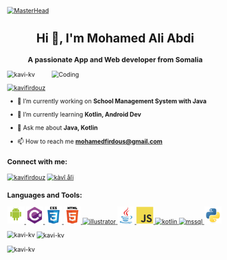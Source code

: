 [![MasterHead](https://visme.co/blog/wp-content/uploads/2020/03/animation-software-header-wide.gif)](https://rishavchanda.io)
<h1 align="center">Hi 👋, I'm Mohamed Ali Abdi</h1>
<h3 align="center">A passionate App and Web developer from Somalia</h3>
<img align="right" alt="Coding" width="400" src="https://media3.giphy.com/media/qgQUggAC3Pfv687qPC/giphy.gif?cid=790b76112c21e5277e8662da6bda418829b098d7ec0ad91e&rid=giphy.gif&ct=g">
<p align="left"> <img src="https://komarev.com/ghpvc/?username=kavi-kv&label=Profile%20views&color=0e75b6&style=flat" alt="kavi-kv" /> </p>



<p align="left"> <a href="https://twitter.com/kavifirdouz" target="blank"><img src="https://img.shields.io/twitter/follow/kavifirdouz?logo=twitter&style=for-the-badge" alt="kavifirdouz" /></a> </p>

- 🔭 I’m currently working on **School Management System with Java**

- 🌱 I’m currently learning **Kotlin, Android Dev**

- 💬 Ask me about **Java, Kotlin**

- 📫 How to reach me **mohamedfirdous@gmail.com**

<h3 align="left">Connect with me:</h3>
<p align="left">
<a href="https://twitter.com/kavifirdouz" target="blank"><img align="center" src="https://raw.githubusercontent.com/rahuldkjain/github-profile-readme-generator/master/src/images/icons/Social/twitter.svg" alt="kavifirdouz" height="30" width="40" /></a>
<a href="https://fb.com/kàvî ålï" target="blank"><img align="center" src="https://raw.githubusercontent.com/rahuldkjain/github-profile-readme-generator/master/src/images/icons/Social/facebook.svg" alt="kàvî ålï" height="30" width="40" /></a>
</p>

<h3 align="left">Languages and Tools:</h3>
<p align="left"> <a href="https://developer.android.com" target="_blank" rel="noreferrer"> <img src="https://raw.githubusercontent.com/devicons/devicon/master/icons/android/android-original-wordmark.svg" alt="android" width="40" height="40"/> </a> <a href="https://www.w3schools.com/cs/" target="_blank" rel="noreferrer"> <img src="https://raw.githubusercontent.com/devicons/devicon/master/icons/csharp/csharp-original.svg" alt="csharp" width="40" height="40"/> </a> <a href="https://www.w3schools.com/css/" target="_blank" rel="noreferrer"> <img src="https://raw.githubusercontent.com/devicons/devicon/master/icons/css3/css3-original-wordmark.svg" alt="css3" width="40" height="40"/> </a> <a href="https://www.w3.org/html/" target="_blank" rel="noreferrer"> <img src="https://raw.githubusercontent.com/devicons/devicon/master/icons/html5/html5-original-wordmark.svg" alt="html5" width="40" height="40"/> </a> <a href="https://www.adobe.com/in/products/illustrator.html" target="_blank" rel="noreferrer"> <img src="https://www.vectorlogo.zone/logos/adobe_illustrator/adobe_illustrator-icon.svg" alt="illustrator" width="40" height="40"/> </a> <a href="https://www.java.com" target="_blank" rel="noreferrer"> <img src="https://raw.githubusercontent.com/devicons/devicon/master/icons/java/java-original.svg" alt="java" width="40" height="40"/> </a> <a href="https://developer.mozilla.org/en-US/docs/Web/JavaScript" target="_blank" rel="noreferrer"> <img src="https://raw.githubusercontent.com/devicons/devicon/master/icons/javascript/javascript-original.svg" alt="javascript" width="40" height="40"/> </a> <a href="https://kotlinlang.org" target="_blank" rel="noreferrer"> <img src="https://www.vectorlogo.zone/logos/kotlinlang/kotlinlang-icon.svg" alt="kotlin" width="40" height="40"/> </a> <a href="https://www.microsoft.com/en-us/sql-server" target="_blank" rel="noreferrer"> <img src="https://www.svgrepo.com/show/303229/microsoft-sql-server-logo.svg" alt="mssql" width="40" height="40"/> </a> <a href="https://www.python.org" target="_blank" rel="noreferrer"> <img src="https://raw.githubusercontent.com/devicons/devicon/master/icons/python/python-original.svg" alt="python" width="40" height="40"/> </a> </p>

<p><img align="left" src="https://github-readme-stats.vercel.app/api/top-langs?username=kavi-kv&show_icons=true&locale=en&layout=compact" alt="kavi-kv" /></p>

<p>&nbsp;<img align="center" src="https://github-readme-stats.vercel.app/api?username=kavi-kv&show_icons=true&locale=en" alt="kavi-kv" /></p>

<p><img align="center" src="https://github-readme-streak-stats.herokuapp.com/?user=kavi-kv&" alt="kavi-kv" /></p>
